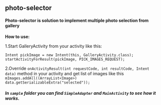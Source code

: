 ## photo-selector


#### Photo-selector is solution to implement multiple photo selection from gallery


**How to use:**

1.Start GalleryActivity from your activity like this:
```
Intent pickImage = new Intent(this, GalleryActivity.class);
startActivityForResult(pickImage, PICK_IMAGES_REQUEST);
```



2.Override `onActivityResult(int requestCode, int resultCode, Intent data)` method in your activity
and get list of images like this 
`mImages.addAll((ArrayList<Image>) data.getSerializableExtra("selected"));`


##### In `sample` folder you can find `SimpleAdapter` and `MainActivity` to see how it works.
